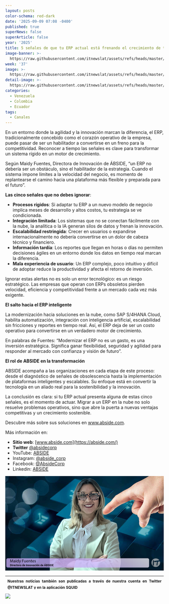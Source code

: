 ```yaml
---
layout: posts
color-schema: red-dark
date: '2025-09-09 07:08 -0400'
published: true
superNews: false
superArticle: false
year: '2025'
title: 5 señales de que tu ERP actual está frenando el crecimiento de tu negocio
image-banner: >-
  https://raw.githubusercontent.com/itnewslat/assets/refs/heads/master/img/1200x450/Maidy-Fuentes-l.jpg
week: '37'
image: >-
  https://raw.githubusercontent.com/itnewslat/assets/refs/heads/master/img/540x320/Maidy-Fuentes-p.jpg
detail-image: >-
  https://raw.githubusercontent.com/itnewslat/assets/refs/heads/master/img/1024x680/Maidy-Fuentes-g.jpg
categories:
  - Venezuela
  - Colombia
  - Ecuador
tags:
  - Canales
---
```

En un entorno donde la agilidad y la innovación marcan la diferencia, el ERP, tradicionalmente concebido como el corazón operativo de la empresa, puede pasar de ser un habilitador a convertirse en un freno para la competitividad. Reconocer a tiempo las señales es clave para transformar un sistema rígido en un motor de crecimiento.

Según Maidy Fuentes, Directora de Innovación de ÁBSIDE, “un ERP no debería ser un obstáculo, sino el habilitador de la estrategia. Cuando el sistema impone límites a la velocidad del negocio, es momento de replantearse el camino hacia una plataforma más flexible y preparada para el futuro”.

**Las cinco señales que no debes ignorar**:

- **Procesos rígidos**: Si adaptar tu ERP a un nuevo modelo de negocio implica meses de desarrollo y altos costos, tu estrategia se ve condicionada.
- **Integración limitada**: Los sistemas que no se conectan fácilmente con la nube, la analítica o la IA generan silos de datos y frenan la innovación.
- **Escalabilidad restringida**: Crecer en usuarios o expandirse internacionalmente no debería convertirse en un dolor de cabeza técnico y financiero.
- **Información tardía**: Los reportes que llegan en horas o días no permiten decisiones ágiles en un entorno donde los datos en tiempo real marcan la diferencia.
- **Mala experiencia de usuario**: Un ERP complejo, poco intuitivo y difícil de adoptar reduce la productividad y afecta el retorno de inversión.

Ignorar estas alertas no es solo un error tecnológico: es un riesgo estratégico. Las empresas que operan con ERPs obsoletos pierden velocidad, eficiencia y competitividad frente a un mercado cada vez más exigente.

**El salto hacia el ERP inteligente**

La modernización hacia soluciones en la nube, como SAP S/4HANA Cloud, habilita automatización, integración con inteligencia artificial, escalabilidad sin fricciones y reportes en tiempo real. Así, el ERP deja de ser un costo operativo para convertirse en un verdadero motor de crecimiento.

En palabras de Fuentes: “Modernizar el ERP no es un gasto, es una inversión estratégica. Significa ganar flexibilidad, seguridad y agilidad para responder al mercado con confianza y visión de futuro”.

**El rol de ABSIDE en la transformación**

ABSIDE acompaña a las organizaciones en cada etapa de este proceso: desde el diagnóstico de señales de obsolescencia hasta la implementación de plataformas inteligentes y escalables. Su enfoque está en convertir la tecnología en un aliado real para la sostenibilidad y la innovación.

La conclusión es clara: si tu ERP actual presenta alguna de estas cinco señales, es el momento de actuar. Migrar a un ERP en la nube no solo resuelve problemas operativos, sino que abre la puerta a nuevas ventajas competitivas y un crecimiento sostenible.

Descubre más sobre sus soluciones en www.abside.com.

Más información en: 
- **Sitio web**: [www.abside.com](https://abside.com/) 
- **Twitter** [@absidecorp](https://twitter.com/absidecorp) 
- YouTube: [ABSIDE](https://www.youtube.com/channel/UCbWqhlxlMXwjdajMh9AP8bQ) 
- Instagram: [@abside_corp](https://www.instagram.com/abside_corp/) 
- Facebook: [@AbsideCorp](https://www.facebook.com/AbsideCorp/) 
- Linkedin: [ABSIDE](https://www.linkedin.com/company/abside/posts/?feedView=all)

![](https://raw.githubusercontent.com/itnewslat/assets/refs/heads/master/img/540x320/Maidy-Fuentes-p.jpg)

<table style="height: 42px;" width="569">
<tbody>
<tr>
<td style="text-align: justify;"><sub><strong>Nuestras noticias también son publicadas a través de nuestra cuenta en Twitter <a href="https://twitter.com/itnewslat?lang=es">@ITNEWSLAT</a> y en la aplicación <a href="https://squidapp.co/en/">SQUID</a></strong></sub></td>
</tr>
</tbody>
</table>

<img src="https://tracker.metricool.com/c3po.jpg?hash=56f88a41e39ab42c063cc51676587a04"/>
